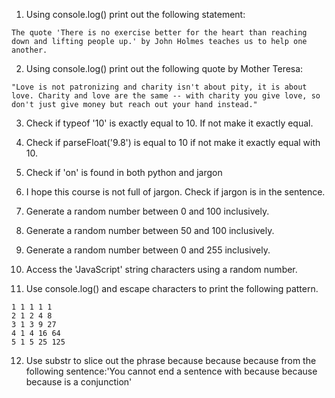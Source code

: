 1. Using console.log() print out the following statement:

```
The quote 'There is no exercise better for the heart than reaching down and lifting people up.' by John Holmes teaches us to help one another.
```

2. Using console.log() print out the following quote by Mother Teresa:

```
"Love is not patronizing and charity isn't about pity, it is about love. Charity and love are the same -- with charity you give love, so don't just give money but reach out your hand instead."
```

3. Check if typeof '10' is exactly equal to 10. If not make it exactly equal.

4. Check if parseFloat('9.8') is equal to 10 if not make it exactly equal with 10.

5. Check if 'on' is found in both python and jargon

6. I hope this course is not full of jargon. Check if jargon is in the sentence.

7. Generate a random number between 0 and 100 inclusively.

8. Generate a random number between 50 and 100 inclusively.

9. Generate a random number between 0 and 255 inclusively.

10. Access the 'JavaScript' string characters using a random number.

11. Use console.log() and escape characters to print the following pattern.

```
1 1 1 1 1
2 1 2 4 8
3 1 3 9 27
4 1 4 16 64
5 1 5 25 125
```

12. Use substr to slice out the phrase because because because from the following sentence:'You cannot end a sentence with because because because is a conjunction'
